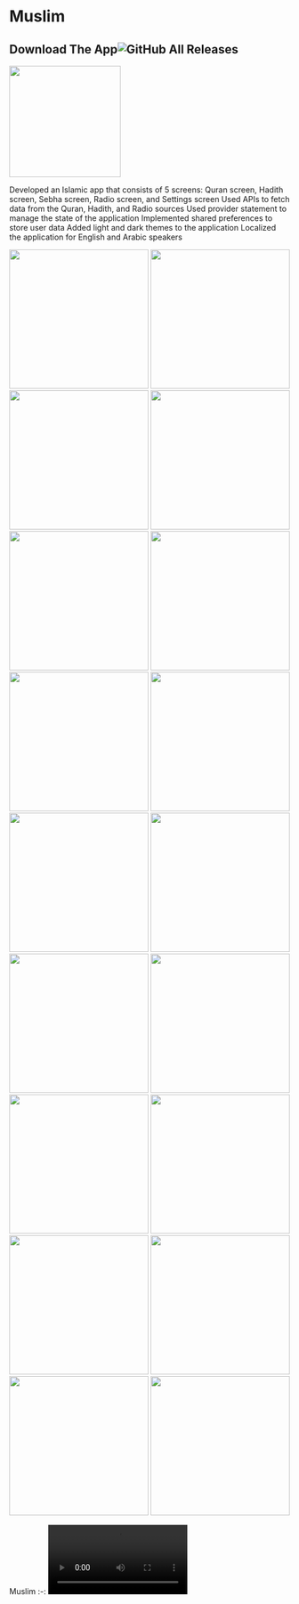 # Muslim

## Download The App![GitHub All Releases](https://img.shields.io/github/downloads/HusseinMohamed99/Muslim_app/total?color=green)
<a href="https://github.com/HusseinMohamed99/Muslim_app/releases/download/v2.0.0/Muslim_App.apk"><img src="https://playerzon.com/asset/download.png" width="200"></img></a>

Developed an Islamic app that consists of 5 screens: Quran screen, Hadith screen, Sebha screen, Radio screen, and Settings screen
Used APIs to fetch data from the Quran, Hadith, and Radio sources
Used provider statement to manage the state of the application
Implemented shared preferences to store user data
Added light and dark themes to the application
Localized the application for English and Arabic speakers

<p>
  <img src="https://github.com/HusseinMohamed99/Muslim_app/assets/84459939/999b5948-7976-4e3d-a23b-e4054bce0db1" width="250" />
 <img src="https://github.com/HusseinMohamed99/Muslim_app/assets/84459939/d6828593-5b06-4669-81d8-678087c81ca2" width="250" />
 <img src="https://github.com/HusseinMohamed99/Muslim_app/assets/84459939/869fb410-7843-40e6-91e8-f99c19d4f5bc" width="250" />
  <img src="https://github.com/HusseinMohamed99/Muslim_app/assets/84459939/745b340d-6b27-42b8-9940-df363609ce63" width="250" />
 <img src="https://github.com/HusseinMohamed99/Muslim_app/assets/84459939/0d81fb42-5199-40b9-934d-a8d4ce42fa9b" width="250" />
 <img src="https://github.com/HusseinMohamed99/Muslim_app/assets/84459939/810ac246-8976-4532-815c-1454f16f2961" width="250" />
 <img src="https://github.com/HusseinMohamed99/Muslim_app/assets/84459939/a705524c-1955-45ba-8f16-15549642494f" width="250" />
 <img src="https://github.com/HusseinMohamed99/Muslim_app/assets/84459939/1a90bafd-8be8-4f6b-ad2a-d0e685d0e475" width="250" />
<img src="https://github.com/HusseinMohamed99/Muslim_app/assets/84459939/e12eddc6-505d-4cbc-8d34-e3a456a3184d" width="250" />
 <img src="https://github.com/HusseinMohamed99/Muslim_app/assets/84459939/ef5cdbf0-04cc-4b1f-91ca-05da7ac27049" width="250" />
<img src="https://github.com/HusseinMohamed99/Muslim_app/assets/84459939/df267b56-69b0-4fdf-85db-66b3eb404549" width="250" />
<img src="https://github.com/HusseinMohamed99/Muslim_app/assets/84459939/32ff6b6b-eaaa-4272-b405-007fe34b23fb" width="250" />
<img src="https://github.com/HusseinMohamed99/Muslim_app/assets/84459939/d75e0314-1237-47be-aa94-7d7323d73ddf" width="250" />
<img src="https://github.com/HusseinMohamed99/Muslim_app/assets/84459939/6094a563-046a-462f-8eb0-d4ec7525571a" width="250" />
 <img src="https://github.com/HusseinMohamed99/Muslim_app/assets/84459939/e3054035-ea42-42ee-ad3c-d4edabeaceb6" width="250" />
<img src="https://github.com/HusseinMohamed99/Muslim_app/assets/84459939/b5f868c5-2247-4eab-bb5b-4c2f2112d075" width="250" />
<img src="https://github.com/HusseinMohamed99/Muslim_app/assets/84459939/854f5642-47a1-45fe-8efc-f970e08defd5" width="250" />
 <img src="https://github.com/HusseinMohamed99/Muslim_app/assets/84459939/7d1e727e-10d4-44fb-86e6-14a1ccd6f949" width="250" />
  </p>

Muslim
:-:
<video src='https://github.com/HusseinMohamed99/Muslim_app/assets/84459939/ce6fd3bc-ea2e-4a3c-ba2c-9d07968d73b8' width=250/>|
